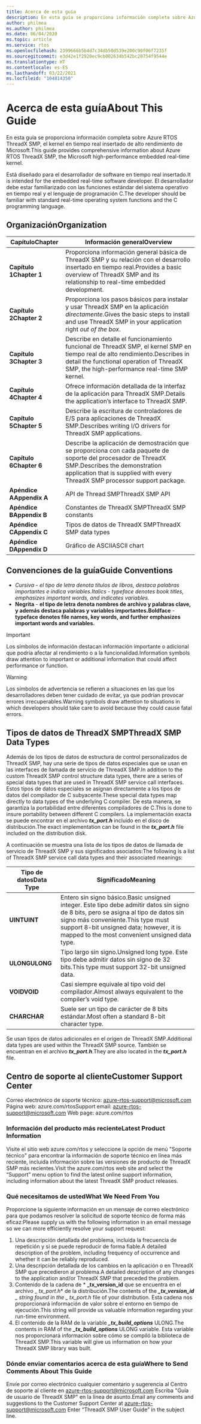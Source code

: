 ```yaml
---
title: Acerca de esta guía
description: En esta guía se proporciona información completa sobre Azure RTOS ThreadX SMP, el kernel en tiempo real insertado de alto rendimiento de Microsoft.
author: philmea
ms.author: philmea
ms.date: 06/04/2020
ms.topic: article
ms.service: rtos
ms.openlocfilehash: 2399666b5b4d7c34db50d539e200c90f06f7235f
ms.sourcegitcommit: e3d42e1f2920ec9cb002634b542bc20754f9544e
ms.translationtype: HT
ms.contentlocale: es-ES
ms.lasthandoff: 03/22/2021
ms.locfileid: "104814350"
---
```

# <a name="about-this-guide"></a><span data-ttu-id="a8477-103">Acerca de esta guía</span><span class="sxs-lookup"><span data-stu-id="a8477-103">About This Guide</span></span>

<span data-ttu-id="a8477-104">En esta guía se proporciona información completa sobre Azure RTOS ThreadX SMP, el kernel en tiempo real insertado de alto rendimiento de Microsoft.</span><span class="sxs-lookup"><span data-stu-id="a8477-104">This guide provides comprehensive information about Azure RTOS ThreadX SMP, the Microsoft high-performance embedded real-time kernel.</span></span>

<span data-ttu-id="a8477-105">Está diseñado para el desarrollador de software en tiempo real insertado.</span><span class="sxs-lookup"><span data-stu-id="a8477-105">It is intended for the embedded real-time software developer.</span></span> <span data-ttu-id="a8477-106">El desarrollador debe estar familiarizado con las funciones estándar del sistema operativo en tiempo real y el lenguaje de programación C.</span><span class="sxs-lookup"><span data-stu-id="a8477-106">The developer should be familiar with standard real-time operating system functions and the C programming language.</span></span>

## <a name="organization"></a><span data-ttu-id="a8477-107">Organización</span><span class="sxs-lookup"><span data-stu-id="a8477-107">Organization</span></span>

| <span data-ttu-id="a8477-108">Capítulo</span><span class="sxs-lookup"><span data-stu-id="a8477-108">Chapter</span></span>       | <span data-ttu-id="a8477-109">Información general</span><span class="sxs-lookup"><span data-stu-id="a8477-109">Overview</span></span>                    |
| ------------- | ---------------------------------------------------------------------------------------------------------- |
| <span data-ttu-id="a8477-110">**Capítulo 1**</span><span class="sxs-lookup"><span data-stu-id="a8477-110">**Chapter 1**</span></span> | <span data-ttu-id="a8477-111">Proporciona información general básica de ThreadX SMP y su relación con el desarrollo insertado en tiempo real.</span><span class="sxs-lookup"><span data-stu-id="a8477-111">Provides a basic overview of ThreadX SMP and its relationship to real-time embedded development.</span></span>           |
| <span data-ttu-id="a8477-112">**Capítulo 2**</span><span class="sxs-lookup"><span data-stu-id="a8477-112">**Chapter 2**</span></span> | <span data-ttu-id="a8477-113">Proporciona los pasos básicos para instalar y usar ThreadX SMP en la aplicación *directamente*.</span><span class="sxs-lookup"><span data-stu-id="a8477-113">Gives the basic steps to install and use ThreadX SMP in your application right *out of the box*.</span></span>           |
| <span data-ttu-id="a8477-114">**Capítulo 3**</span><span class="sxs-lookup"><span data-stu-id="a8477-114">**Chapter 3**</span></span> | <span data-ttu-id="a8477-115">Describe en detalle el funcionamiento funcional de ThreadX SMP, el kernel SMP en tiempo real de alto rendimiento.</span><span class="sxs-lookup"><span data-stu-id="a8477-115">Describes in detail the functional operation of ThreadX SMP, the high-performance real-time SMP kernel.</span></span>    |
| <span data-ttu-id="a8477-116">**Capítulo 4**</span><span class="sxs-lookup"><span data-stu-id="a8477-116">**Chapter 4**</span></span> | <span data-ttu-id="a8477-117">Ofrece información detallada de la interfaz de la aplicación para ThreadX SMP.</span><span class="sxs-lookup"><span data-stu-id="a8477-117">Details the application’s interface to ThreadX SMP.</span></span>                                                        |
| <span data-ttu-id="a8477-118">**Capítulo 5**</span><span class="sxs-lookup"><span data-stu-id="a8477-118">**Chapter 5**</span></span> | <span data-ttu-id="a8477-119">Describe la escritura de controladores de E/S para aplicaciones de ThreadX SMP.</span><span class="sxs-lookup"><span data-stu-id="a8477-119">Describes writing I/O drivers for ThreadX SMP applications.</span></span>                                                |
| <span data-ttu-id="a8477-120">**Capítulo 6**</span><span class="sxs-lookup"><span data-stu-id="a8477-120">**Chapter 6**</span></span> | <span data-ttu-id="a8477-121">Describe la aplicación de demostración que se proporciona con cada paquete de soporte del procesador de ThreadX SMP.</span><span class="sxs-lookup"><span data-stu-id="a8477-121">Describes the demonstration application that is supplied with every ThreadX SMP processor support package.</span></span> |
| <span data-ttu-id="a8477-122">**Apéndice A**</span><span class="sxs-lookup"><span data-stu-id="a8477-122">**Appendix A**</span></span> | <span data-ttu-id="a8477-123">API de Thread SMP</span><span class="sxs-lookup"><span data-stu-id="a8477-123">ThreadX SMP API</span></span>        |
| <span data-ttu-id="a8477-124">**Apéndice B**</span><span class="sxs-lookup"><span data-stu-id="a8477-124">**Appendix B**</span></span> | <span data-ttu-id="a8477-125">Constantes de ThreadX SMP</span><span class="sxs-lookup"><span data-stu-id="a8477-125">ThreadX SMP constants</span></span>  |
| <span data-ttu-id="a8477-126">**Apéndice C**</span><span class="sxs-lookup"><span data-stu-id="a8477-126">**Appendix C**</span></span> | <span data-ttu-id="a8477-127">Tipos de datos de ThreadX SMP</span><span class="sxs-lookup"><span data-stu-id="a8477-127">ThreadX SMP data types</span></span> |
| <span data-ttu-id="a8477-128">**Apéndice D**</span><span class="sxs-lookup"><span data-stu-id="a8477-128">**Appendix D**</span></span> | <span data-ttu-id="a8477-129">Gráfico de ASCII</span><span class="sxs-lookup"><span data-stu-id="a8477-129">ASCII chart</span></span>            |

## <a name="guide-conventions"></a><span data-ttu-id="a8477-130">Convenciones de la guía</span><span class="sxs-lookup"><span data-stu-id="a8477-130">Guide Conventions</span></span>

- <span data-ttu-id="a8477-131">*Cursiva* - *el tipo de letra denota títulos de libros, destaca palabras importantes e indica variables.*</span><span class="sxs-lookup"><span data-stu-id="a8477-131">*Italics* - *typeface denotes book titles, emphasizes important words, and indicates variables.*</span></span>
- <span data-ttu-id="a8477-132">**Negrita** - **el tipo de letra denota nombres de archivo y palabras clave, y además destaca palabras y variables importantes.**</span><span class="sxs-lookup"><span data-stu-id="a8477-132">**Boldface** - **typeface denotes file names, key words, and further emphasizes important words and variables.**</span></span>

> [!IMPORTANT]
> <span data-ttu-id="a8477-133">Los símbolos de información destacan información importante o adicional que podría afectar al rendimiento o a la funcionalidad.</span><span class="sxs-lookup"><span data-stu-id="a8477-133">Information symbols draw attention to important or additional information that could affect performance or function.</span></span>

> [!WARNING]
> <span data-ttu-id="a8477-134">Los símbolos de advertencia se refieren a situaciones en las que los desarrolladores deben tener cuidado de evitar, ya que podrían provocar errores irrecuperables.</span><span class="sxs-lookup"><span data-stu-id="a8477-134">Warning symbols draw attention to situations in which developers should take care to avoid because they could cause fatal errors.</span></span>

## <a name="threadx-smp-data-types"></a><span data-ttu-id="a8477-135">Tipos de datos de ThreadX SMP</span><span class="sxs-lookup"><span data-stu-id="a8477-135">ThreadX SMP Data Types</span></span>

<span data-ttu-id="a8477-136">Además de los tipos de datos de estructura de control personalizados de ThreadX SMP, hay una serie de tipos de datos especiales que se usan en las interfaces de llamada de servicio de ThreadX SMP.</span><span class="sxs-lookup"><span data-stu-id="a8477-136">In addition to the custom ThreadX SMP control structure data types, there are a series of special data types that are used in ThreadX SMP service call interfaces.</span></span> <span data-ttu-id="a8477-137">Estos tipos de datos especiales se asignan directamente a los tipos de datos del compilador de C subyacente.</span><span class="sxs-lookup"><span data-stu-id="a8477-137">These special data types map directly to data types of the underlying C compiler.</span></span> <span data-ttu-id="a8477-138">De esta manera, se garantiza la portabilidad entre diferentes compiladores de C.</span><span class="sxs-lookup"><span data-stu-id="a8477-138">This is done to insure portability between different C compilers.</span></span> <span data-ttu-id="a8477-139">La implementación exacta se puede encontrar en el archivo ***tx_port.h*** incluido en el disco de distribución.</span><span class="sxs-lookup"><span data-stu-id="a8477-139">The exact implementation can be found in the ***tx_port.h*** file included on the distribution disk.</span></span>

<span data-ttu-id="a8477-140">A continuación se muestra una lista de los tipos de datos de llamada de servicio de ThreadX SMP y sus significados asociados:</span><span class="sxs-lookup"><span data-stu-id="a8477-140">The following is a list of ThreadX SMP service call data types and their associated meanings:</span></span>

| <span data-ttu-id="a8477-141">Tipo de datos</span><span class="sxs-lookup"><span data-stu-id="a8477-141">Data Type</span></span>          | <span data-ttu-id="a8477-142">Significado</span><span class="sxs-lookup"><span data-stu-id="a8477-142">Meaning</span></span>                                                          |
| --------- | --------------------------------------------------------- |
| <span data-ttu-id="a8477-143">**UINT**</span><span class="sxs-lookup"><span data-stu-id="a8477-143">**UINT**</span></span>  | <span data-ttu-id="a8477-144">Entero sin signo básico.</span><span class="sxs-lookup"><span data-stu-id="a8477-144">Basic unsigned integer.</span></span> <span data-ttu-id="a8477-145">Este tipo debe admitir datos sin signo de 8 bits, pero se asigna al tipo de datos sin signo más conveniente.</span><span class="sxs-lookup"><span data-stu-id="a8477-145">This type must support 8-bit unsigned data; however, it is mapped to the most convenient unsigned data type.</span></span> |
| <span data-ttu-id="a8477-146">**ULONG**</span><span class="sxs-lookup"><span data-stu-id="a8477-146">**ULONG**</span></span> | <span data-ttu-id="a8477-147">Tipo largo sin signo.</span><span class="sxs-lookup"><span data-stu-id="a8477-147">Unsigned long type.</span></span> <span data-ttu-id="a8477-148">Este tipo debe admitir datos sin signo de 32 bits.</span><span class="sxs-lookup"><span data-stu-id="a8477-148">This type must support 32-bit unsigned data.</span></span>                                                                     |
| <span data-ttu-id="a8477-149">**VOID**</span><span class="sxs-lookup"><span data-stu-id="a8477-149">**VOID**</span></span>  | <span data-ttu-id="a8477-150">Casi siempre equivale al tipo void del compilador.</span><span class="sxs-lookup"><span data-stu-id="a8477-150">Almost always equivalent to the compiler’s void type.</span></span>                                                                                |
| <span data-ttu-id="a8477-151">**CHAR**</span><span class="sxs-lookup"><span data-stu-id="a8477-151">**CHAR**</span></span>  | <span data-ttu-id="a8477-152">Suele ser un tipo de carácter de 8 bits estándar.</span><span class="sxs-lookup"><span data-stu-id="a8477-152">Most often a standard 8-bit character type.</span></span>                                                                                          |

<span data-ttu-id="a8477-153">Se usan tipos de datos adicionales en el origen de ThreadX SMP.</span><span class="sxs-lookup"><span data-stu-id="a8477-153">Additional data types are used within the ThreadX SMP source.</span></span> <span data-ttu-id="a8477-154">También se encuentran en el archivo ***tx_port.h***.</span><span class="sxs-lookup"><span data-stu-id="a8477-154">They are also located in the ***tx_port.h*** file.</span></span>

## <a name="customer-support-center"></a><span data-ttu-id="a8477-155">Centro de soporte al cliente</span><span class="sxs-lookup"><span data-stu-id="a8477-155">Customer Support Center</span></span>

<span data-ttu-id="a8477-156">Correo electrónico de soporte técnico: [azure-rtos-support@microsoft.com](https://azure-rtos-support@microsoft.com) Página web: azure.com/rtos</span><span class="sxs-lookup"><span data-stu-id="a8477-156">Support email: [azure-rtos-support@microsoft.com](https://azure-rtos-support@microsoft.com) Web page: azure.com/rtos</span></span>

### <a name="latest-product-information"></a><span data-ttu-id="a8477-157">Información del producto más reciente</span><span class="sxs-lookup"><span data-stu-id="a8477-157">Latest Product Information</span></span>

<span data-ttu-id="a8477-158">Visite el sitio web azure.com/rtos y seleccione la opción de menú "Soporte técnico" para encontrar la información de soporte técnico en línea más reciente, incluida información sobre las versiones de producto de ThreadX SMP más recientes.</span><span class="sxs-lookup"><span data-stu-id="a8477-158">Visit the azure.com/rtos web site and select the “Support” menu option to find the latest online support information, including information about the latest ThreadX SMP product releases.</span></span>

### <a name="what-we-need-from-you"></a><span data-ttu-id="a8477-159">Qué necesitamos de usted</span><span class="sxs-lookup"><span data-stu-id="a8477-159">What We Need From You</span></span>

<span data-ttu-id="a8477-160">Proporcione la siguiente información en un mensaje de correo electrónico para que podamos resolver la solicitud de soporte técnico de forma más eficaz:</span><span class="sxs-lookup"><span data-stu-id="a8477-160">Please supply us with the following information in an email message so we can more efficiently resolve your support request:</span></span>

1. <span data-ttu-id="a8477-161">Una descripción detallada del problema, incluida la frecuencia de repetición y si se puede reproducir de forma fiable.</span><span class="sxs-lookup"><span data-stu-id="a8477-161">A detailed description of the problem, including frequency of occurrence and whether it can be reliably reproduced.</span></span>
2. <span data-ttu-id="a8477-162">Una descripción detallada de los cambios en la aplicación o en ThreadX SMP que precedieron al problema.</span><span class="sxs-lookup"><span data-stu-id="a8477-162">A detailed description of any changes to the application and/or ThreadX SMP that preceded the problem.</span></span>
3. <span data-ttu-id="a8477-163">Contenido de la cadena de \* **_tx_version_id** que se encuentra en el archivo _ *_tx_port.h_*\* de la distribución.</span><span class="sxs-lookup"><span data-stu-id="a8477-163">The contents of the ***_tx_version_id** _ string found in the _ *_tx_port.h_** file of your distribution.</span></span> <span data-ttu-id="a8477-164">Esta cadena nos proporcionará información de valor sobre el entorno en tiempo de ejecución.</span><span class="sxs-lookup"><span data-stu-id="a8477-164">This string will provide us valuable information regarding your run-time environment.</span></span>
4. <span data-ttu-id="a8477-165">El contenido de la RAM de la variable ***_tx_build_options*** ULONG.</span><span class="sxs-lookup"><span data-stu-id="a8477-165">The contents in RAM of the ***_tx_build_options*** ULONG variable.</span></span> <span data-ttu-id="a8477-166">Esta variable nos proporcionará información sobre cómo se compiló la biblioteca de ThreadX SMP.</span><span class="sxs-lookup"><span data-stu-id="a8477-166">This variable will give us information on how your ThreadX SMP library was built.</span></span>

### <a name="where-to-send-comments-about-this-guide"></a><span data-ttu-id="a8477-167">Dónde enviar comentarios acerca de esta guía</span><span class="sxs-lookup"><span data-stu-id="a8477-167">Where to Send Comments About This Guide</span></span>

<span data-ttu-id="a8477-168">Envíe por correo electrónico cualquier comentario y sugerencia al Centro de soporte al cliente en [azure-rtos-support@microsoft.com](https://azure-rtos-support@microsoft.com) Escriba "Guía de usuario de ThreadX SMP" en la línea de asunto.</span><span class="sxs-lookup"><span data-stu-id="a8477-168">Email any comments and suggestions to the Customer Support Center at [azure-rtos-support@microsoft.com](https://azure-rtos-support@microsoft.com) Enter “ThreadX SMP User Guide” in the subject line.</span></span>
